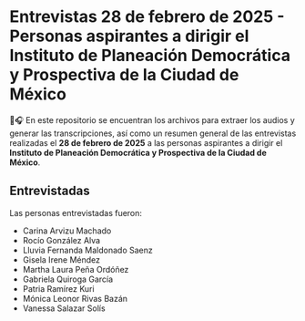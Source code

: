 # Entrevistas 28 de febrero de 2025 - Personas aspirantes a dirigir el Instituto de Planeación Democrática y Prospectiva de la Ciudad de México

📄🎧 En este repositorio se encuentran los archivos para extraer los audios y generar las transcripciones, así como un resumen general de las entrevistas realizadas el **28 de febrero de 2025** a las personas aspirantes a dirigir el **Instituto de Planeación Democrática y Prospectiva de la Ciudad de México**.

## Entrevistadas
Las personas entrevistadas fueron:

- Carina Arvizu Machado
- Rocío González Alva
- Lluvia Fernanda Maldonado Saenz
- Gisela Irene Méndez
- Martha Laura Peña Ordóñez
- Gabriela Quiroga García
- Patria Ramírez Kuri
- Mónica Leonor Rivas Bazán
- Vanessa Salazar Solís



